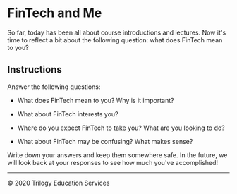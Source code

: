 # FinTech and Me

 So far, today has been all about course introductions and lectures. Now it's time to reflect a bit about the following question: what does FinTech mean to you?

 ## Instructions

 Answer the following questions:

   * What does FinTech mean to you? Why is it important?

   * What about FinTech interests you?

   * Where do you expect FinTech to take you? What are you looking to do?

   * What about FinTech may be confusing? What makes sense?

 Write down your answers and keep them somewhere safe. In the future, we will look back at your responses to see how much you've accomplished!

 ---

 © 2020 Trilogy Education Services
